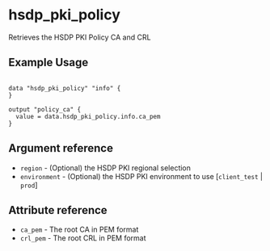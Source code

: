 # hsdp_pki_policy

Retrieves the HSDP PKI Policy CA and CRL

## Example Usage

```hcl

data "hsdp_pki_policy" "info" {
}

output "policy_ca" {
  value = data.hsdp_pki_policy.info.ca_pem
}
```

## Argument reference

* `region` - (Optional) the HSDP PKI regional selection
* `environment` - (Optional) the HSDP PKI environment to use [`client_test` | `prod`]

## Attribute reference

* `ca_pem` - The root CA in PEM format
* `crl_pem` - The root CRL in PEM format
